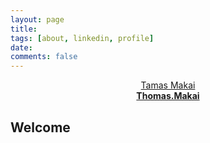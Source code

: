 ```yaml
---
layout: page
title:
tags: [about, linkedin, profile]
date: 
comments: false
---
```

<script type="text/javascript" src="https://platform.linkedin.com/badges/js/profile.js" async defer></script>

<center><div class="LI-profile-badge"  data-version="v1" data-size="large" data-locale="en_US" data-type="vertical" data-theme="light" data-vanity="tamasmakai"><a class="LI-simple-link" href='https://dk.linkedin.com/in/tamasmakai?trk=profile-badge'>Tamas Makai</a></div></center>

<center><a href="https://thomasmakai.github.io"><b>Thomas.Makai</b></a></center>

## Welcome
